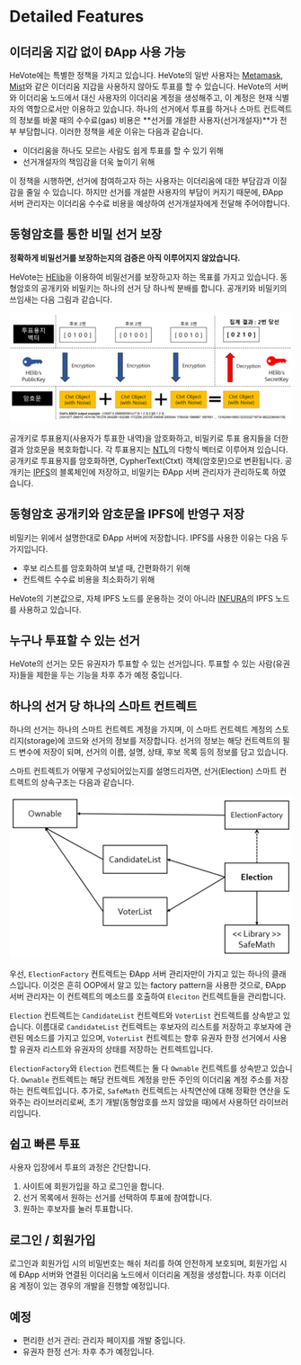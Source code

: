 # Detailed Features
## 이더리움 지갑 없이 ÐApp 사용 가능
HeVote에는 특별한 정책을 가지고 있습니다.
HeVote의 일반 사용자는 [Metamask](https://metamask.io/), [Mist](https://github.com/ethereum/mist)와 같은 이더리움 지갑을 사용하지 않아도 투표를 할 수 있습니다.
HeVote의 서버와 이더리움 노드에서 대신 사용자의 이더리움 계정을 생성해주고, 이 계정은 현재 식별자의 역할으로서만 이용하고 있습니다.
하나의 선거에서 투표를 하거나 스마트 컨트렉트의 정보를 바꿀 때의 수수료(gas) 비용은 **선거를 개설한 사용자(선거개설자)**가 전부 부담합니다.
이러한 정책을 세운 이유는 다음과 같습니다.

- 이더리움을 하나도 모르는 사람도 쉽게 투표를 할 수 있기 위해
- 선거개설자의 책임감을 더욱 높이기 위해

이 정책을 시행하면, 선거에 참여하고자 하는 사용자는 이더리움에 대한 부담감과 이질감을 줄일 수 있습니다.
하지만 선거를 개설한 사용자의 부담이 커지기 때문에, ÐApp 서버 관리자는 이더리움 수수료 비용을 예상하여 선거개설자에게 전달해 주어야합니다.


## 동형암호를 통한 비밀 선거 보장
**정확하게 비밀선거를 보장하는지의 검증은 아직 이루어지지 않았습니다.**

HeVote는 [HElib](https://github.com/shaih/HElib)을 이용하여 비밀선거를 보장하고자 하는 목표를 가지고 있습니다.
동형암호의 공개키와 비밀키는 하나의 선거 당 하나씩 분배를 합니다.
공개키와 비밀키의 쓰임새는 다음 그림과 같습니다.

![tally-helib](https://github.com/HanBae/HeVote/blob/master/docs/images/tally-helib.png)

공개키로 투표용지(사용자가 투표한 내역)을 암호화하고, 비밀키로 투표 용지들을 더한 결과 암호문을 복호화합니다.
각 투표용지는 [NTL](http://www.shoup.net/ntl/)의 다항식 벡터로 이루어져 있습니다.
공개키로 투표용지를 암호화하면, CypherText(Ctxt) 객체(암호문)으로 변환됩니다.
공개키는 [IPFS](https://ipfs.io)의 블록체인에 저장하고, 비밀키는 ÐApp 서버 관리자가 관리하도록 하였습니다.

 
## 동형암호 공개키와 암호문을 IPFS에 반영구 저장
비밀키는 위에서 설명한대로 ÐApp 서버에 저장합니다.
IPFS를 사용한 이유는 다음 두가지입니다.

- 후보 리스트를 암호화하여 보낼 때, 간편화하기 위해
- 컨트렉트 수수료 비용을 최소화하기 위해

HeVote의 기본값으로, 자체 IPFS 노드를 운용하는 것이 아니라 [INFURA](https://infura.io)의 IPFS 노드를 사용하고 있습니다.

## 누구나 투표할 수 있는 선거
HeVote의 선거는 모든 유권자가 투표할 수 있는 선거입니다.
투표할 수 있는 사람(유권자)들을 제한을 두는 기능을 차후 추가 예정 중입니다.


## 하나의 선거 당 하나의 스마트 컨트렉트
하나의 선거는 하나의 스마트 컨트렉트 계정을 가지며,
이 스마트 컨트렉트 계정의 스토리지(storage)에 코드와 선거의 정보를 저장합니다.
선거의 정보는 해당 컨트렉트의 필드 변수에 저장이 되며, 선거의 이름, 설명, 상태, 후보 목록 등의
정보를 담고 있습니다.

스마트 컨트렉트가 어떻게 구성되어있는지를 설명드리자면,
선거(Election) 스마트 컨트렉트의 상속구조는 다음과 같습니다.

![election-contract](https://github.com/HanBae/HeVote/blob/master/docs/images/election-contract.png)

우선, `ElectionFactory` 컨트렉트는 ÐApp 서버 관리자만이 가지고 있는 하나의 클래스입니다.
이것은 흔히 OOP에서 알고 있는 factory pattern을 사용한 것으로,
ÐApp 서버 관리자는 이 컨트렉트의 메소드를 호출하여 `Eleciton` 컨트렉트들을 관리합니다.

`Election` 컨트렉트는 `CandidateList` 컨트렉트와 `VoterList` 컨트렉트를 상속받고 있습니다.
이름대로 `CandidateList` 컨트렉트는 후보자의 리스트를 저장하고 후보자에 관련된 메소드를 가지고 있으며,
`VoterList` 컨트렉트는 향후 유권자 한정 선거에서 사용할 유권자 리스트와 유권자의 상태를 저장하는 컨트렉트입니다.

`ElectionFactory`와 `Election` 컨트렉트는 둘 다 `Ownable` 컨트렉트를 상속받고 있습니다.
`Ownable` 컨트렉트는 해당 컨트렉트 계정을 만든 주인의 이더리움 계정 주소를 저장하는 컨트렉트입니다.
추가로, `SafeMath` 컨트렉트는 사칙연산에 대해 정확한 연산을 도와주는 라이브러리로써,
초기 개발(동형암호를 쓰지 않았을 때)에서 사용하던 라이브러리입니다.

## 쉽고 빠른 투표
사용자 입장에서 투표의 과정은 간단합니다.

1. 사이트에 회원가입을 하고 로그인을 합니다.
2. 선거 목록에서 원하는 선거를 선택하여 투표에 참여합니다.
3. 원하는 후보자를 눌러 투표합니다.

## 로그인 / 회원가입
로그인과 회원가입 시의 비밀번호는 해쉬 처리를 하여 안전하게 보호되며,
회원가입 시에 ÐApp 서버와 연결된 이더리움 노드에서 이더리움 계정을 생성합니다.
차후 이더리움 계정이 있는 경우의 개발을 진행할 예정입니다.

## 예정
- 편리한 선거 관리: 관리자 페이지를 개발 중입니다.
- 유권자 한정 선거: 차후 추가 예정입니다.
